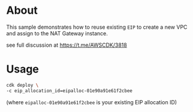 # About

This sample demonstrates how to reuse existing `EIP` to create a new VPC and assign to the NAT Gateway instance.

see full discussion at https://t.me/AWSCDK/3818

# Usage

```bash
cdk deploy \
-c eip_allocation_id=eipalloc-01e90a91e61f2cbee
```
(where `eipalloc-01e90a91e61f2cbee` is your existing EIP allocation ID)
